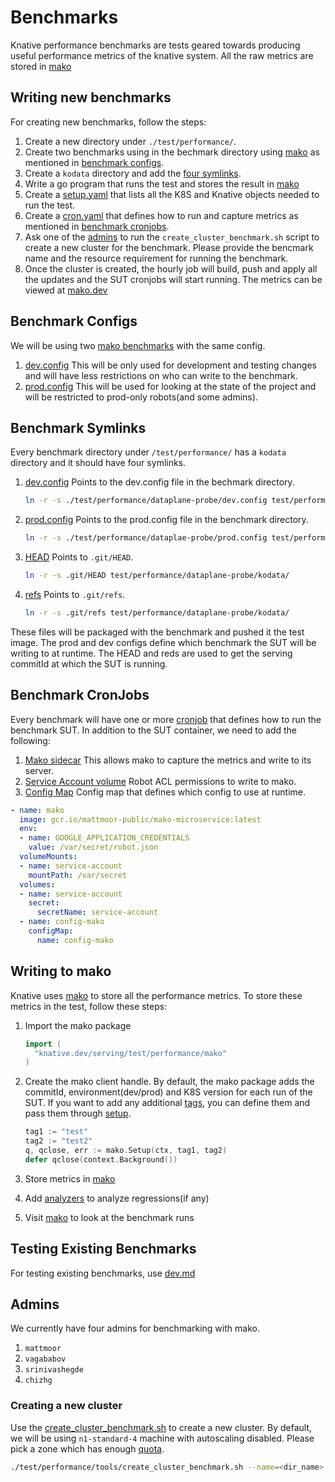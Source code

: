 # Benchmarks

Knative performance benchmarks are tests geared towards producing useful
performance metrics of the knative system. All the raw metrics are stored in
[mako](https://github.com/google/mako)

## Writing new benchmarks

For creating new benchmarks, follow the steps:

1. Create a new directory under `./test/performance/`.
2. Create two benchmarks using in the bechmark directory using
   [mako](https://github.com/google/mako/blob/github-push-test-1/docs/GUIDE.md#preparing-your-benchmark)
   as mentioned in [benchmark configs](#benchmark-configs).
3. Create a `kodata` directory and add the [four symlinks](#Benchmark-Symlinks).
4. Write a go program that runs the test and stores the result in
   [mako](##Writing-to-mako)
5. Create a [setup.yaml](https://github.com/knative/serving/blob/master/test/performance/dataplane-probe/dataplane-probe-setup.yaml)
   that lists all the K8S and Knative objects needed to run the test.
6. Create a [cron.yaml](https://github.com/knative/serving/blob/master/test/performance/dataplane-probe/dataplane-probe.yaml)
   that defines how to run and capture metrics as mentioned in
   [benchmark cronjobs](#Benchmark-cronjobs).
7. Ask one of the [admins](#Admins) to run the `create_cluster_benchmark.sh`
   script to create a new cluster for the benchmark. Please provide the
   bencmark name and the resource requirement for running the benchmark.
8. Once the cluster is created, the hourly job will build, push and apply all
   the updates and the SUT cronjobs will start running. The metrics can be
   viewed at [mako.dev](https://mako.dev/)

## Benchmark Configs

We will be using two [mako benchmarks](https://github.com/google/mako/blob/github-push-test-1/docs/GUIDE.md#preparing-your-benchmark)
with the same config.

1. [dev.config](https://github.com/knative/serving/blob/master/test/performance/dataplane-probe/dev.config)
   This will be only used for development and testing changes and will have
   less restrictions on who can write to the benchmark.
2. [prod.config](https://github.com/knative/serving/blob/master/test/performance/dataplane-probe/prod.config)
   This will be used for looking at the state of the project and will be
   restricted to prod-only robots(and some admins).

## Benchmark Symlinks

Every benchmark directory under `/test/performance/` has a `kodata` directory
and it should have four symlinks.

1. [dev.config](https://github.com/knative/serving/blob/master/test/performance/dataplane-probe/kodata/dev.config)
   Points to the dev.config file in the bechmark directory.

   ```sh
   ln -r -s ./test/performance/dataplane-probe/dev.config test/performance/dataplane-probe/kodata/
   ```

2. [prod.config](https://github.com/knative/serving/blob/master/test/performance/dataplane-probe/kodata/prod.config)
   Points to the prod.config file in the benchmark directory.

   ```sh
   ln -r -s ./test/performance/dataplae-probe/prod.config test/performance/dataplane-probe/kodata/
   ```

3. [HEAD](https://github.com/knative/serving/blob/master/test/performance/dataplane-probe/kodata/HEAD)
   Points to `.git/HEAD`.

   ```sh
   ln -r -s .git/HEAD test/performance/dataplane-probe/kodata/
   ```

4. [refs](https://github.com/knative/serving/blob/master/test/performance/dataplane-probe/kodata/HEAD)
   Points to `.git/refs`.

   ```sh
   ln -r -s .git/refs test/performance/dataplane-probe/kodata/
   ```

These files will be packaged with the benchmark and pushed it the test image.
The prod and dev configs define which benchmark the SUT will be writing to at
runtime. The HEAD and reds are used to get the serving commitId at which the
SUT is running.

## Benchmark CronJobs

Every benchmark will have one or more
[cronjob](https://github.com/knative/serving/blob/master/test/performance/dataplane-probe/dataplane-probe.yaml)
that defines how to run the benchmark SUT. In addition to the SUT container,
we need to add the following:

1. [Mako sidecar](https://github.com/knative/serving/blob/master/test/performance/dataplane-probe/dataplane-probe.yaml#L38-L45)
   This allows mako to capture the metrics and write to its server.
2. [Service Account volume](https://github.com/knative/serving/blob/master/test/performance/dataplane-probe/dataplane-probe.yaml#L47)
   Robot ACL permissions to write to mako.
3. [Config Map](https://github.com/knative/serving/blob/master/test/performance/dataplane-probe/dataplane-probe.yaml#L50)
   Config map that defines which config to use at runtime.

```yaml
- name: mako
  image: gcr.io/mattmoor-public/mako-microservice:latest
  env:
  - name: GOOGLE_APPLICATION_CREDENTIALS
    value: /var/secret/robot.json
  volumeMounts:
  - name: service-account
    mountPath: /var/secret
  volumes:
  - name: service-account
    secret:
      secretName: service-account
  - name: config-mako
    configMap:
      name: config-mako
```

## Writing to mako

Knative uses [mako](https://github.com/google/mako) to store all the
performance metrics. To store these metrics in the test, follow these steps:

1. Import the mako package

    ```go
    import (
      "knative.dev/serving/test/performance/mako"
    )
    ```

2. Create the mako client handle. By default, the mako package adds the
   commitId, environment(dev/prod) and K8S version for each run of the SUT. If
   you want to add any additional
   [tags](https://github.com/google/mako/blob/github-push-test-2/docs/TAGS.md),
   you can define them and pass them through
   [setup](https://github.com/knative/serving/blob/master/test/performance/mako/sidecar.go#L50).

    ```go
    tag1 := "test"
    tag2 := "test2"
    q, qclose, err := mako.Setup(ctx, tag1, tag2)
    defer qclose(context.Background())
    ```

3. Store metrics in [mako](https://github.com/google/mako/blob/github-push-test-1/docs/GUIDE.md)
4. Add [analyzers](https://github.com/google/mako/blob/github-push-test-1/docs/GUIDE.md#add-regression-detection)
   to analyze regressions(if any)
5. Visit [mako](https://mako.dev/project?name=Knative) to look at the benchmark runs

## Testing Existing Benchmarks

For testing existing benchmarks, use [dev.md](https://github.com/knative/serving/blob/master/test/performance/dev.md)

## Admins

We currently have four admins for benchmarking with mako.

1. `mattmoor`
2. `vagababov`
3. `srinivashegde`
4. `chizhg`

### Creating a new cluster

Use the [create_cluster_benchmark.sh](https://github.com/knative/serving/blob/master/test/performance/tools/create_cluster_benchmark.sh)
to create a new cluster. By default, we will be using `n1-standard-4` machine
with autoscaling disabled. Please pick a zone which has enough
[quota](https://console.cloud.google.com/iam-admin/quotas?project=knative-performance&service=compute.googleapis.com&metric=CPUs).

```sh
./test/performance/tools/create_cluster_benchmark.sh --name=<dir_name> --zone=<zone> --num_nodes<num>
```
